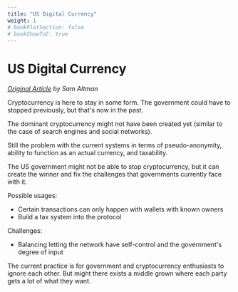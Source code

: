 ```yaml
---
title: "US Digital Currency"
weight: 1
# bookFlatSection: false
# bookShowToC: true
---
```


# US Digital Currency

*[Original Article](https://blog.samaltman.com/us-digital-currency) by Sam Altman*

Cryptocurrency is here to stay in some form. The government could have to stopped previously, but that's now in the past.

The dominant cryptocurrency might not have been created yet (similar to the case of search engines and social networks).

Still the problem with the current systems in terms of pseudo-anonymity, ability to function as an actual currency, and taxability.

The US government might not be able to stop cryptocurrency, but it can create the winner and fix the challenges that governments currently face with it.

Possible usages:

- Certain transactions can only happen with wallets with known owners
- Build a tax system into the protocol

Challenges:

- Balancing letting the network have self-control and the government's degree of input

The current practice is for government and cryptocurrency enthusiasts to ignore each other. But might there exists a middle grown where each party gets a lot of what they want.